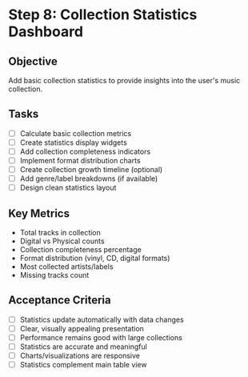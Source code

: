 # Step 8: Collection Statistics Dashboard

## Objective
Add basic collection statistics to provide insights into the user's music collection.

## Tasks
- [ ] Calculate basic collection metrics
- [ ] Create statistics display widgets
- [ ] Add collection completeness indicators
- [ ] Implement format distribution charts
- [ ] Create collection growth timeline (optional)
- [ ] Add genre/label breakdowns (if available)
- [ ] Design clean statistics layout

## Key Metrics
- Total tracks in collection
- Digital vs Physical counts
- Collection completeness percentage
- Format distribution (vinyl, CD, digital formats)
- Most collected artists/labels
- Missing tracks count

## Acceptance Criteria
- [ ] Statistics update automatically with data changes
- [ ] Clear, visually appealing presentation
- [ ] Performance remains good with large collections
- [ ] Statistics are accurate and meaningful
- [ ] Charts/visualizations are responsive
- [ ] Statistics complement main table view
